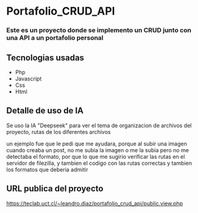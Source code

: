 # Portafolio_CRUD_API

### Este es un proyecto donde se implemento un CRUD junto con una API a un portafolio personal

## Tecnologias usadas
- Php
- Javascript
- Css
- Html

## Detalle de uso de IA

Se uso la IA "Deepseek" para ver el tema de organizacion de archivos del proyecto, rutas de los diferentes archivos

un ejemplo fue que le pedi que me ayudara, porque al subir una imagen cuando creaba un post, no me subia la imagen o me la subia pero no me detectaba el formato, por que lo que me sugirio verificar las rutas en el servidor de filezilla, y tambien el codigo con las rutas correctas y tambien los formatos que deberia admitir

## URL publica del proyecto
https://teclab.uct.cl/~leandro.diaz/portafolio_crud_api/public.view.php
